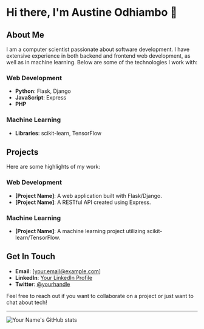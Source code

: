 # Hi there, I'm Austine Odhiambo 👋

## About Me

I am a computer scientist passionate about software development. I have extensive experience in both backend and frontend web development, as well as in machine learning. Below are some of the technologies I work with:

### Web Development
- **Python**: Flask, Django
- **JavaScript**: Express
- **PHP**

### Machine Learning
- **Libraries**: scikit-learn, TensorFlow

## Projects

Here are some highlights of my work:

### Web Development
- **[Project Name]**: A web application built with Flask/Django.
- **[Project Name]**: A RESTful API created using Express.

### Machine Learning
- **[Project Name]**: A machine learning project utilizing scikit-learn/TensorFlow.

## Get In Touch

- **Email**: [your.email@example.com]
- **LinkedIn**: [Your LinkedIn Profile](https://www.linkedin.com/in/yourprofile)
- **Twitter**: [@yourhandle](https://twitter.com/yourhandle)

Feel free to reach out if you want to collaborate on a project or just want to chat about tech!

---

![Your Name's GitHub stats](https://github-readme-stats.vercel.app/api?username=yourusername&show_icons=true&theme=radical)
